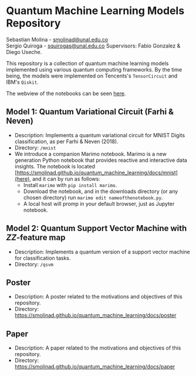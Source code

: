 # Quantum Machine Learning Models Repository

Sebastian Molina - [smolinad@unal.edu.co](mailto:smolinad@unal.edu.co)  
Sergio Quiroga - [squirogas@unal.edu.co](mailto:squirogasd@unal.edu.co)
Supervisors: Fabio Gonzalez & Diego Useche.

This repository is a collection of quantum machine learning models implemented using various quantum computing frameworks. 
By the time being, the models were implemented on Tencents's `TensorCircuit` and IBM's `Qiskit`.

The webview of the notebooks can be seen [here](https://smolinad.github.io/quantum_machine_learning/docs).

## Model 1: Quantum Variational Circuit (Farhi & Neven)
- Description: Implements a quantum variational circuit for MNIST Digits classification, as per Farhi & Neven (2018).
- Directory: `/mnist`
- We introduce a companion Marimo notebook. Marimo is a new generation Python notebook that provides reactive and interactive data insights.
  The notebook is located [https://smolinad.github.io/quantum_machine_learning/docs/mnist](here), and it can by run as follows:
    + Install `marimo` with `pip install marimo`.
    + Download the notebook, and in the downloads directory (or any chosen directory) run `marimo edit nameofthenotebook.py`.
    + A local host will promp in your default browser, just as Jupyter notebook. 

## Model 2: Quantum Support Vector Machine with $ZZ$-feature map
- Description: Implements a quantum version of a support vector machine for classification tasks.
- Directory: `/qsvm`

## Poster 
- Description: A poster related to the motivations and objectives of this repository.
- Directory: https://smolinad.github.io/quantum_machine_learning/docs/poster
  
## Paper
- Description: A paper related to the motivations and objectives of this repository.
- Directory: https://smolinad.github.io/quantum_machine_learning/docs/paper
